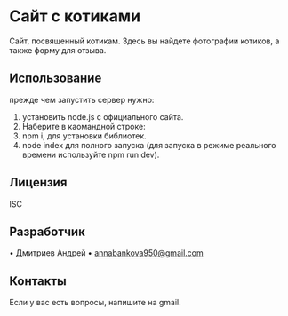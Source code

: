 # Сайт с котиками

Сайт, посвященный котикам. Здесь вы найдете фотографии котиков, а также форму для отзыва.

## Использование

прежде чем запустить сервер нужно:
1) установить node.js с официального сайта. 
2) Наберите в каомандной строке:
3) npm i, для установки библиотек.
4) node index для полного запуска (для запуска в режиме реального времени используйте npm run dev).

## Лицензия

ISC

## Разработчик

•   Дмитриев Андрей
•   annabankova950@gmail.com

## Контакты

Если у вас есть вопросы, напишите на gmail.

